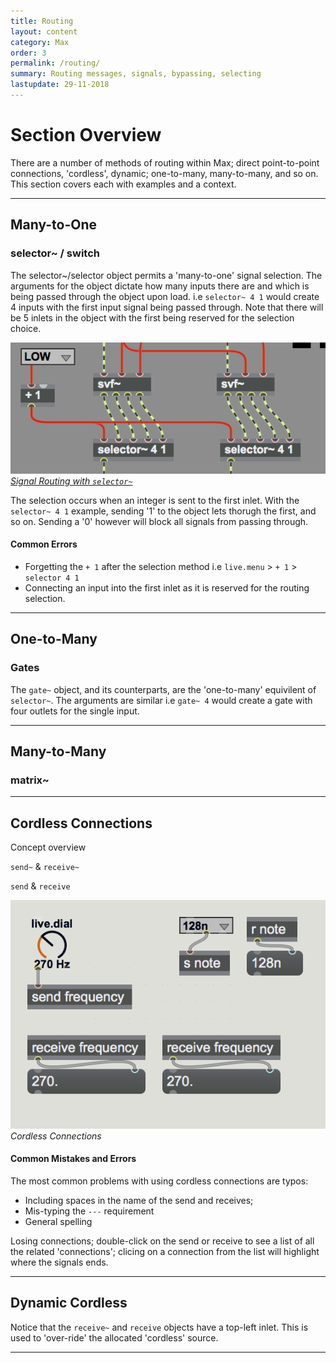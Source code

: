 ```yaml
---
title: Routing
layout: content
category: Max
order: 3
permalink: /routing/
summary: Routing messages, signals, bypassing, selecting
lastupdate: 29-11-2018
---
```


# Section Overview
There are a number of methods of routing within Max; direct point-to-point connections, 'cordless', dynamic; one-to-many, many-to-many, and so on. This section covers each with examples and a context.

---

## Many-to-One

### selector~ / switch

The selector~/selector object permits a 'many-to-one' signal selection. The arguments for the object dictate how many inputs there are and which is being passed through the object upon load. i.e `selector~ 4 1` would create 4 inputs with the first input signal being passed through. Note that there will be 5 inlets in the object with the first being reserved for the selection choice.

[![Signal Routing with `selector~`](/assets/img/asp_menuSelector.png)*Signal Routing with `selector~`*](/assets/img/asp_menuSelector.png)

The selection occurs when an integer is sent to the first inlet. With the `selector~ 4 1` example, sending '1' to the object lets thorugh the first, and so on. Sending a '0' however will block all signals from passing through.


#### Common Errors

- Forgetting the `+ 1` after the selection method i.e `live.menu` > `+ 1` > `selector 4 1`
- Connecting an input into the first inlet as it is reserved for the routing selection.

---

## One-to-Many

### Gates

The `gate~` object, and its counterparts, are the 'one-to-many' equivilent of `selector~`. The arguments are similar i.e `gate~ 4` would create a gate with four outlets for the single input.

---

## Many-to-Many

### matrix~


---

## Cordless Connections

Concept overview

`send~` & `receive~`

`send` & `receive`

![Cordless Connections](/assets/img/d10.png)*Cordless Connections*

#### Common Mistakes and Errors
The most common problems with using cordless connections are typos:

- Including spaces in the name of the send and receives;
- Mis-typing the `---` requirement
- General spelling

Losing connections; double-click on the send or receive to see a list of all the related 'connections'; clicing on a connection from the list will highlight where the signals ends.

---

## Dynamic Cordless
Notice that the `receive~` and `receive` objects have a top-left inlet. This is used to 'over-ride' the allocated 'cordless' source.

---
